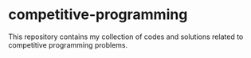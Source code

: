 # competitive-programming
This repository contains my collection of codes and solutions related to competitive programming problems.
